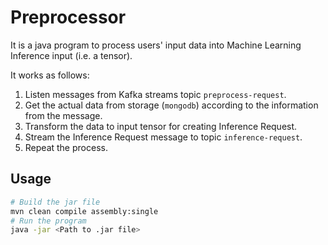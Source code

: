# Preprocessor

It is a java program to process users' input data into Machine Learning Inference input (i.e. a tensor).

It works as follows:
1. Listen messages from Kafka streams topic `preprocess-request`.
1. Get the actual data from storage (`mongodb`) according to the information from the message.
1. Transform the data to input tensor for creating Inference Request.
1. Stream the Inference Request message to topic `inference-request`.
1. Repeat the process.

## Usage

```sh
# Build the jar file
mvn clean compile assembly:single
# Run the program
java -jar <Path to .jar file>
```




